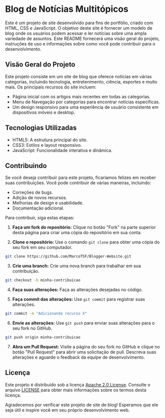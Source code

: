 # Blog de Notícias Multitópicos

Este é um projeto de site desenvolvido para fins de portfólio, criado com HTML, CSS e JavaScript. O objetivo deste site é fornecer um modelo de blog onde os usuários podem acessar e ler notícias sobre uma ampla variedade de assuntos. Este README fornecerá uma visão geral do projeto, instruções de uso e informações sobre como você pode contribuir para o desenvolvimento.

## Visão Geral do Projeto

Este projeto consiste em um site de blog que oferece notícias em várias categorias, incluindo tecnologia, entretenimento, ciência, esportes e muito mais. Os principais recursos do site incluem:

- Página inicial com os artigos mais recentes em todas as categorias.
- Menu de Navegação por categorias para encontrar notícias específicas.
- Um design responsivo para uma experiência de usuário consistente em dispositivos móveis e desktop.

## Tecnologias Utilizadas

- HTML5: A estrutura principal do site.
- CSS3: Estilos e layout responsivo.
- JavaScript: Funcionalidade interativa e dinâmica.

## Contribuindo

Se você deseja contribuir para este projeto, ficaríamos felizes em receber suas contribuições. Você pode contribuir de várias maneiras, incluindo:

- Correções de bugs.
- Adição de novos recursos.
- Melhorias de design e usabilidade.
- Documentação adicional.

Para contribuir, siga estas etapas:

1. **Faça um fork do repositório:** Clique no botão "Fork" na parte superior desta página para criar uma cópia do repositório em sua conta.

2. **Clone o repositório:** Use o comando `git clone` para obter uma cópia do seu fork em seu computador.

```bash
git clone https://github.com/MarcoTSF/Blogger-Website.git
```

3. **Crie uma branch:** Crie uma nova branch para trabalhar em sua contribuição.

```bash
git checkout -b minha-contribuicao
```

4. **Faça suas alterações:** Faça as alterações desejadas no código.

5. **Faça commit das alterações:** Use `git commit` para registrar suas alterações.

```bash
git commit -m "Adicionando recurso X"
```

6. **Envie as alterações:** Use `git push` para enviar suas alterações para o seu fork no GitHub.

```bash
git push origin minha-contribuicao
```

7. **Abra um Pull Request:** Visite a página do seu fork no GitHub e clique no botão "Pull Request" para abrir uma solicitação de pull. Descreva suas alterações e aguarde o feedback da equipe de desenvolvimento.

## Licença

Este projeto é distribuído sob a licença [Apache 2.0 License](LICENSE). Consulte o arquivo [LICENSE](LICENSE) para obter mais informações sobre os termos desta licença.

Agradecemos por verificar este projeto de site de blog! Esperamos que ele seja útil e inspire você em seu próprio desenvolvimento web.
